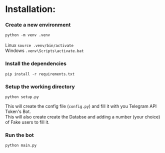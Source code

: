 # Installation:

### Create a new environment
`python -m venv .venv`  
<br>
Linux   `source .venv/bin/activate`  
Windows `.venv\Scripts\activate.bat`

### Install the dependencies
`pip install -r requirements.txt`

### Setup the working directory
`python setup.py`  

This will create the config file (`config.py`) and fill it with you Telegram API Token's Bot.  
This will also create create the Databse and adding a number (your choice) of Fake users to fill it.

### Run the bot
`python main.py`
